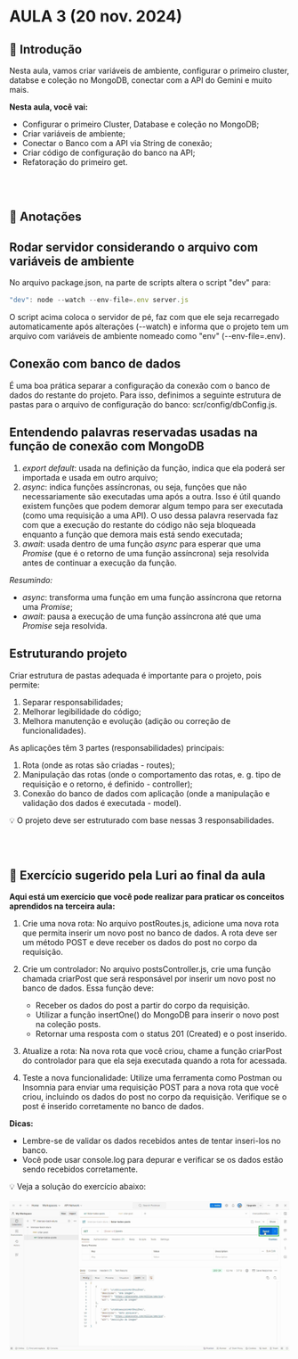 # AULA 3 (20 nov. 2024)

## 📖 Introdução
Nesta aula, vamos criar variáveis de ambiente, configurar o primeiro cluster, databse e coleção no MongoDB, conectar com a API do Gemini e muito mais.

**Nesta aula, você vai:**
- Configurar o primeiro Cluster, Database e coleção no MongoDB;
- Criar variáveis de ambiente;
- Conectar o Banco com a API via String de conexão;
- Criar código de configuração do banco na API;
- Refatoração do primeiro get.

<br></br>
## 📝 Anotações
## Rodar servidor considerando o arquivo com variáveis de ambiente
No arquivo package.json, na parte de scripts altera o script "dev" para:
```javascript
"dev": node --watch --env-file=.env server.js
```
O script acima coloca o servidor de pé, faz com que ele seja recarregado automaticamente após alterações (--watch) e informa que o projeto tem um arquivo com variáveis de ambiente nomeado como "env" (--env-file=.env).

## Conexão com banco de dados
É uma boa prática separar a configuração da conexão com o banco de dados do restante do projeto. Para isso, definimos a seguinte estrutura de pastas para o arquivo de configuração do banco: scr/config/dbConfig.js.

## Entendendo palavras reservadas usadas na função de conexão com MongoDB
1. *export default*: usada na definição da função, indica que ela poderá ser importada e usada em outro arquivo;
2. *async*: indica funções assíncronas, ou seja, funções que não necessariamente são executadas uma após a outra. Isso é útil quando existem funções que podem demorar algum tempo para ser executada (como uma requisição a uma API). O uso dessa palavra reservada faz com que a execução do restante do código não seja bloqueada enquanto a função que demora mais está sendo executada;
3. *await*: usada dentro de uma função *async* para esperar que uma *Promise* (que é o retorno de uma função assíncrona) seja resolvida antes de continuar a execução da função.

*Resumindo:*
- *async*: transforma uma função em uma função assíncrona que retorna uma *Promise*;
- *await*: pausa a execução de uma função assíncrona até que uma *Promise* seja resolvida.

## Estruturando projeto
Criar estrutura de pastas adequada é importante para o projeto, pois permite:
1. Separar responsabilidades;
2. Melhorar legibilidade do código;
3. Melhora manutenção e evolução (adição ou correção de funcionalidades).

As aplicações têm 3 partes (responsabilidades) principais:
1. Rota (onde as rotas são criadas - routes);
2. Manipulação das rotas (onde o comportamento das rotas, e. g. tipo de requisição e o retorno, é definido - controller);
3. Conexão do banco de dados com aplicação (onde a manipulação e validação dos dados é executada - model).

💡 O projeto deve ser estruturado com base nessas 3 responsabilidades.

<br></br>
## 🎯 Exercício sugerido pela Luri ao final da aula
**Aqui está um exercício que você pode realizar para praticar os conceitos aprendidos na terceira aula:**

1. Crie uma nova rota: No arquivo postRoutes.js, adicione uma nova rota que permita inserir um novo post no banco de dados. A rota deve ser um método POST e deve receber os dados do post no corpo da requisição.

2. Crie um controlador: No arquivo postsController.js, crie uma função chamada criarPost que será responsável por inserir um novo post no banco de dados. Essa função deve:
    - Receber os dados do post a partir do corpo da requisição.
    - Utilizar a função insertOne() do MongoDB para inserir o novo post na coleção posts.
    - Retornar uma resposta com o status 201 (Created) e o post inserido.

3. Atualize a rota: Na nova rota que você criou, chame a função criarPost do controlador para que ela seja executada quando a rota for acessada.

4. Teste a nova funcionalidade: Utilize uma ferramenta como Postman ou Insomnia para enviar uma requisição POST para a nova rota que você criou, incluindo os dados do post no corpo da requisição. Verifique se o post é inserido corretamente no banco de dados.

**Dicas:**
- Lembre-se de validar os dados recebidos antes de tentar inseri-los no banco.
- Você pode usar console.log para depurar e verificar se os dados estão sendo recebidos corretamente.

💡 Veja a solução do exercício abaixo:<br></br>
![alt text](resposta-exercicio-luri/resposta-exercicio-aula03.gif)